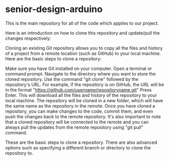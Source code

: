 ﻿# senior-design-arduino

This is the main repository for all of the code which applies to our project.

Here is an introduction on how to clone this repository and update/pull the changes respectively:

Cloning an existing Git repository allows you to copy all the files and history of a project from a remote location (such as GitHub) to your local machine. Here are the basic steps to clone a repository:

Make sure you have Git installed on your computer.
Open a terminal or command prompt.
Navigate to the directory where you want to store the cloned repository.
Use the command "git clone" followed by the repository's URL. For example, if the repository is on GitHub, the URL will be in the format "https://github.com/username/repositoryname.git"
Press Enter. This will download all the files and history of the repository to your local machine.
The repository will be cloned in a new folder, which will have the same name as the repository in the remote.
Once you have cloned a repository, you can make changes to the code, commit them, and even push the changes back to the remote repository.
It's also important to note that a cloned repository will be connected to the remote and you can always pull the updates from the remote repository using "git pull" command.

These are the basic steps to clone a repository. There are also advanced options such as specifying a different branch or directory to clone the repository to.

